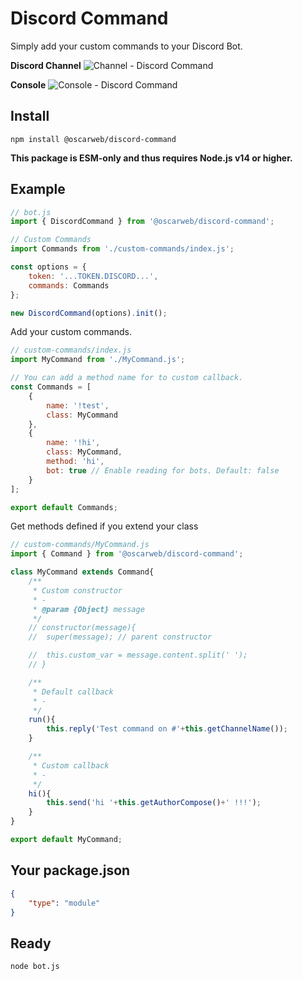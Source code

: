 # Discord Command

Simply add your custom commands to your Discord Bot.

**Discord Channel**
![Channel - Discord Command](https://oscarweb.com.ar/github/discord-command/preview_discord.png)

**Console**
![Console - Discord Command](https://oscarweb.com.ar/github/discord-command/preview_console.png)



## Install
```
npm install @oscarweb/discord-command 
```
**This package is ESM-only and thus requires Node.js v14 or higher.**

## Example
```js
// bot.js
import { DiscordCommand } from '@oscarweb/discord-command';

// Custom Commands
import Commands from './custom-commands/index.js';

const options = {
    token: '...TOKEN.DISCORD...',
    commands: Commands
};

new DiscordCommand(options).init();
```
Add your custom commands.
```js
// custom-commands/index.js
import MyCommand from './MyCommand.js';

// You can add a method name for to custom callback.
const Commands = [
	{
		name: '!test',
		class: MyCommand
	},
	{
		name: '!hi',
		class: MyCommand,
		method: 'hi',
		bot: true // Enable reading for bots. Default: false
	}
];

export default Commands;
```
Get methods defined if you extend your class
```js
// custom-commands/MyCommand.js
import { Command } from '@oscarweb/discord-command';

class MyCommand extends Command{
	/**
	 * Custom constructor
	 * -
	 * @param {Object} message
	 */
	// constructor(message){
	// 	super(message); // parent constructor

	// 	this.custom_var = message.content.split(' ');
	// }

	/**
	 * Default callback
	 * -
	 */
	run(){
		this.reply('Test command on #'+this.getChannelName());
	}

	/**
	 * Custom callback
	 * -
	 */
	hi(){
		this.send('hi '+this.getAuthorCompose()+' !!!');
	}
}

export default MyCommand;
```

## Your package.json
```json
{
	"type": "module"
}
```

## Ready
```sh
node bot.js
```